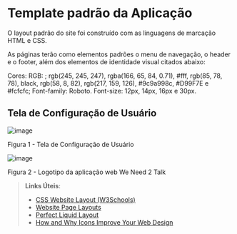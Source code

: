 # Template padrão da Aplicação

O layout padrão do site foi construído com as linguagens de marcação HTML e CSS.

As páginas terão como elementos padrões o menu de navegação, o header e o footer, além dos elementos de identidade visual citados abaixo:

Cores: RGB: ; rgb(245, 245, 247), rgba(166, 65, 84, 0.71), #fff, rgb(85, 78, 78), black, rgb(58, 8, 82), rgb(217, 159, 126), #9c9a998c, #D99F7E e #fcfcfc;
Font-family: Roboto.
Font-size: 12px, 14px, 16px e 30px.


## Tela de Configuração de Usuário

![image](https://github.com/ICEI-PUC-Minas-PMV-ADS/pmv-ads-2023-2-e1-proj-web-t10-we_need_2_talk/assets/144743654/e82f37b6-ee13-467a-9697-5a17d691c67f)

Figura 1 - Tela de Configuração de Usuário

![image](https://github.com/ICEI-PUC-Minas-PMV-ADS/pmv-ads-2023-2-e1-proj-web-t10-we_need_2_talk/assets/144388125/7e5f5ac2-c083-4245-a2d5-2759a966ae12)

Figura 2 - Logotipo da aplicação web We Need 2 Talk

> **Links Úteis**:
>
> - [CSS Website Layout (W3Schools)](https://www.w3schools.com/css/css_website_layout.asp)
> - [Website Page Layouts](http://www.cellbiol.com/bioinformatics_web_development/chapter-3-your-first-web-page-learning-html-and-css/website-page-layouts/)
> - [Perfect Liquid Layout](https://matthewjamestaylor.com/perfect-liquid-layouts)
> - [How and Why Icons Improve Your Web Design](https://usabilla.com/blog/how-and-why-icons-improve-you-web-design/)
